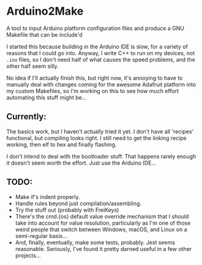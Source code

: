 # Arduino2Make

A tool to input Arduino platform configuration files and produce a GNU Makefile
that can be include'd

I started this because building in the Arduino IDE is slow, for a variety of
reasons that I could go into. Anyway, I write C++ to run on my devices, not
`.ino` files, so I don't need half of what causes the speed problems, and the
other half seem silly.

No idea if I'll actually finish this, but right now, it's annoying to have to
manually deal with changes coming for the awesome Adafruit platform into my
custom Makefiles, so I'm working on this to see how much effort automating this
stuff might be...

## Currently:

The basics work, but I haven't actually tried it yet. I don't have all
'recipes' functional, but compiling looks right. I still need to get the
linking recipe working, then elf to hex and finally flashing.

I don't intend to deal with the bootloader stuff. That happens rarely enough it
doesn't seem worth the effort. Just use the Arduino IDE...

## TODO:

* Make if's indent properly.
* Handle rules beyond just compilation/assembling.
* Try the stuff out (probably with FreiKeys)
* There's the cmd.{os} default value override mechanism that I should take into
account for value resolution, particularly as I'm one of those weird people
that switch between Windows, macOS, and Linux on a semi-regular basis...
* And, finally, eventually, make some tests, probably. Jest seems reasonable.
Seriously, I've found it pretty darned useful in a few other projects...